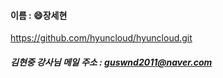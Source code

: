 

<!--
**hyuncloud/hyuncloud** is a ✨ _special_ ✨ repository because its `README.md` (this file) appears on your GitHub profile.

Here are some ideas to get you started:

- 🔭 I’m currently working on ...
- 🌱 I’m currently learning ...
- 👯 I’m looking to collaborate on ...
- 🤔 I’m looking for help with ...
- 💬 Ask me about ...
- 📫 How to reach me: ...
- 😄 Pronouns: ...
- ⚡ Fun fact: ...
-->

#### 이름 : 😄장세현

https://github.com/hyuncloud/hyuncloud.git

##### 김현중 강사님 메일 주소 : guswnd2011@naver.com
